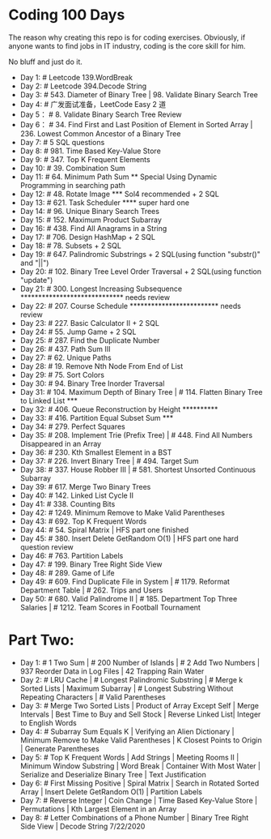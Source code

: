 # Coding 100 Days

The reason why creating this repo is for coding exercises. Obviously, if anyone wants to find jobs in IT industry, coding is the core skill for him.

No bluff and just do it.

- Day 1:    # Leetcode 139.WordBreak
- Day 2:    # Leetcode 394.Decode String
- Day 3:    # 543. Diameter of Binary Tree | 98. Validate Binary Search Tree
- Day 4:    # 广发面试准备，LeetCode Easy 2 道
- Day 5：   # 8. Validate Binary Search Tree Review
- Day 6：   # 34. Find First and Last Position of Element in Sorted Array | 236. Lowest Common Ancestor of a Binary Tree
- Day 7:    # 5 SQL questions
- Day 8:    # 981. Time Based Key-Value Store
- Day 9:    # 347. Top K Frequent Elements
- Day 10:   # 39. Combination Sum
- Day 11:   # 64. Minimum Path Sum ** Special Using Dynamic Programming in searching path
- Day 12:   # 48. Rotate Image *** Sol4 recommended + 2 SQL
- Day 13:   # 621. Task Scheduler **** super hard one
- Day 14:   # 96. Unique Binary Search Trees
- Day 15:   # 152. Maximum Product Subarray
- Day 16:   # 438. Find All Anagrams in a String
- Day 17:   # 706. Design HashMap + 2 SQL
- Day 18:   # 78. Subsets + 2 SQL
- Day 19:   # 647. Palindromic Substrings + 2 SQL(using function "substr()" and "||") 
- Day 20:   # 102. Binary Tree Level Order Traversal + 2 SQL(using function "update")
- Day 21:   # 300. Longest Increasing Subsequence ***************************** needs review
- Day 22:   # 207. Course Schedule ************************* needs review
- Day 23:   # 227. Basic Calculator II + 2 SQL
- Day 24:   # 55. Jump Game + 2 SQL
- Day 25:   # 287. Find the Duplicate Number
- Day 26:   # 437. Path Sum III
- Day 27:   # 62. Unique Paths
- Day 28:   # 19. Remove Nth Node From End of List
- Day 29:   # 75. Sort Colors
- Day 30:   # 94. Binary Tree Inorder Traversal
- Day 31:   # 104. Maximum Depth of Binary Tree | # 114. Flatten Binary Tree to Linked List ***
- Day 32:   # 406. Queue Reconstruction by Height **********
- Day 33:   # 416. Partition Equal Subset Sum ***
- Day 34:   # 279. Perfect Squares
- Day 35:   # 208. Implement Trie (Prefix Tree) | # 448. Find All Numbers Disappeared in an Array
- Day 36:   # 230. Kth Smallest Element in a BST
- Day 37:   # 226. Invert Binary Tree | # 494. Target Sum
- Day 38:   # 337. House Robber III | # 581. Shortest Unsorted Continuous Subarray
- Day 39:   # 617. Merge Two Binary Trees
- Day 40:   # 142. Linked List Cycle II
- Day 41:   # 338. Counting Bits
- Day 42:   # 1249. Minimum Remove to Make Valid Parentheses
- Day 43:   # 692. Top K Frequent Words
- Day 44:   # 54. Spiral Matrix | HFS part one finished
- Day 45:   # 380. Insert Delete GetRandom O(1) | HFS part one hard question review
- Day 46:   # 763. Partition Labels
- Day 47:   # 199. Binary Tree Right Side View
- Day 48:   # 289. Game of Life
- Day 49:   # 609. Find Duplicate File in System | # 1179. Reformat Department Table | # 262. Trips and Users
- Day 50:   # 680. Valid Palindrome II | # 185. Department Top Three Salaries | # 1212. Team Scores in Football Tournament

# Part Two:

- Day 1: # 1 Two Sum | # 200 Number of Islands | # 2 Add Two Numbers | 937 Reorder Data in Log Files | 42 Trapping Rain Water
- Day 2: # LRU Cache | # Longest Palindromic Substring | # Merge k Sorted Lists | Maximum Subarray  | # Longest Substring Without Repeating Characters | # 	Valid Parentheses
- Day 3: # Merge Two Sorted Lists | Product of Array Except Self | Merge Intervals | Best Time to Buy and Sell Stock | Reverse Linked List| Integer to English Words  
- Day 4: # Subarray Sum Equals K | Verifying an Alien Dictionary | 	Minimum Remove to Make Valid Parentheses | K Closest Points to Origin | Generate Parentheses
- Day 5: # Top K Frequent Words | Add Strings | Meeting Rooms II | Minimum Window Substring | Word Break | Container With Most Water | Serialize and Deserialize Binary Tree | Text Justification   
- Day 6: # First Missing Positive | Spiral Matrix | Search in Rotated Sorted Array | Insert Delete GetRandom O(1) | Partition Labels
- Day 7: # Reverse Integer | Coin Change | Time Based Key-Value Store | Permutations | 	Kth Largest Element in an Array
- Day 8: # Letter Combinations of a Phone Number | Binary Tree Right Side View | Decode String   7/22/2020
